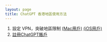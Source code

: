 ```yaml
---
layout: page
title: ChatGPT 香港地區使用方法
---
```


1. 設定 VPN，突破地區限制 [(Mac用戶)](/guides/chatgpt-setup/01-setup-vpn-mac) [(iOS用戶)](/guides/chatgpt-setup/01-setup-vpn-ios)
1. [註冊ChatGPT賬戶](/guides/chatgpt-setup/02-signup-chatgpt)
